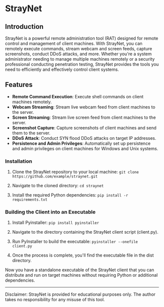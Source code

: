 # StrayNet

## Introduction

StrayNet is a powerful remote administration tool (RAT) designed for remote control and management of client machines. With StrayNet, you can remotely execute commands, stream webcam and screen feeds, capture screenshots, conduct DDoS attacks, and more. Whether you're a system administrator needing to manage multiple machines remotely or a security professional conducting penetration testing, StrayNet provides the tools you need to efficiently and effectively control client systems.

## Features

- **Remote Command Execution**: Execute shell commands on client machines remotely.
- **Webcam Streaming**: Stream live webcam feed from client machines to the server.
- **Screen Streaming**: Stream live screen feed from client machines to the server.
- **Screenshot Capture**: Capture screenshots of client machines and send them to the server.
- **DDoS Attack**: Conduct SYN flood DDoS attacks on target IP addresses.
- **Persistence and Admin Privileges**: Automatically set up persistence and admin privileges on client machines for Windows and Unix systems.

### Installation

1. Clone the StrayNet repository to your local machine:
   ```git clone https://github.com/example/straynet.git```

2. Navigate to the cloned directory:
    ```cd straynet```

3. Install the required Python dependencies:
    ```pip install -r requirements.txt```

### Building the Client into an Executable

1. Install Pyinstaller:
    ```pip install pyinstaller```

2. Navigate to the directory containing the StrayNet client script (client.py).
3. Run PyInstaller to build the executable:
    ```pyinstaller --onefile client.py```
4. Once the process is complete, you'll find the executable file in the dist directory.

Now you have a standalone executable of the StrayNet client that you can distribute and run on target machines without requiring Python or additional dependencies.

---

Disclaimer: StrayNet is provided for educational purposes only. The author takes no responsibility for any misuse of this tool.
